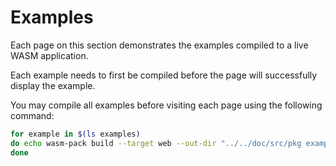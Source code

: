 # Examples

Each page on this section demonstrates the examples compiled to a live WASM application.

Each example needs to first be compiled before the page will successfully display the example.

You may compile all examples before visiting each page using the following command:

```bash
for example in $(ls examples)
do echo wasm-pack build --target web --out-dir "../../doc/src/pkg examples/${example}"
done
```
